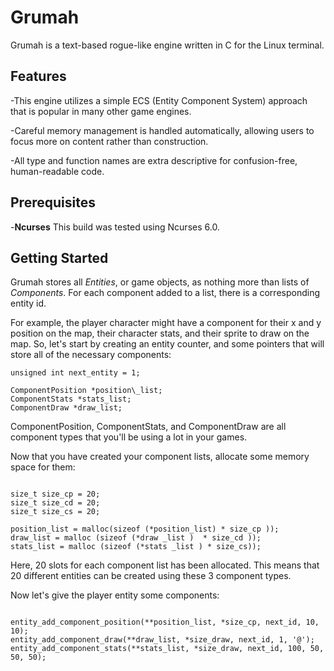 # Grumah

Grumah is a text\-based rogue\-like engine written in C
for the Linux terminal.
## Features

-This engine utilizes a simple ECS (Entity Component System) 
approach that is popular in many other game engines. 

-Careful memory management  is handled automatically, allowing 
users to focus more on content rather than construction. 

-All type and function names are extra descriptive for 
confusion\-free, human\-readable code. 


## Prerequisites

-**Ncurses** This build was tested using Ncurses 6.0. 

## Getting Started

Grumah stores all *Entities*, or game objects, as nothing more than
lists of *Components*.  For each component added to a list,  there 
is a corresponding entity id.

For example,  the player character might
have a component for their x and y position on the map, their character 
stats, and their sprite to draw on the map.  So,  let's start by 
creating an entity counter, and some pointers that will store all of the 
necessary components:

```
unsigned int next_entity = 1;

ComponentPosition *position\_list;
ComponentStats *stats_list;
ComponentDraw *draw_list;

```

ComponentPosition, ComponentStats, and ComponentDraw are all component
types that you'll be using a lot in your games.  

Now that you have 
created your component lists,  allocate some memory space for them:

```

size_t size_cp = 20;
size_t size_cd = 20;
size_t size_cs = 20;

position_list = malloc(sizeof (*position_list) * size_cp ));
draw_list = malloc (sizeof (*draw _list )  * size_cd ));
stats_list = malloc (sizeof (*stats _list ) * size_cs));

```

Here, 20 slots for each component list has been allocated.  This means
that 20 different entities can be created using these 3 component types.

Now let's give the player entity some components: 

```

entity_add_component_position(**position_list, *size_cp, next_id, 10, 10);
entity_add_component_draw(**draw_list, *size_draw, next_id, 1, '@');
entity_add_component_stats(**stats_list, *size_draw, next_id, 100, 50, 50, 50);

```




